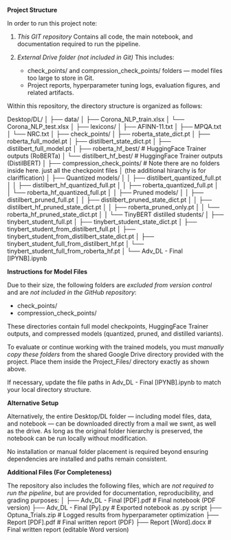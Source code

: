 **Project Structure**

In order to run this project note:

1. *This GIT repository*
   Contains all code, the main notebook, and documentation required to run the pipeline.

2. *External Drive folder (not included in Git)*
   This includes:

   * check_points/ and compression_check_points/ folders — model files too large to store in Git.
   * Project reports, hyperparameter tuning logs, evaluation figures, and related artifacts.

Within this repository, the directory structure is organized as follows:


Desktop/DL/
│
├── data/
│   ├── Corona_NLP_train.xlsx
│   └── Corona_NLP_test.xlsx
│
├── lexicons/
│   ├── AFINN-11.txt
│   ├── MPQA.txt
│   └── NRC.txt
│
├── check_points/
│   ├── roberta_state_dict.pt
│   ├── roberta_full_model.pt
│   ├── distilbert_state_dict.pt
│   ├── distilbert_full_model.pt
│   ├── roberta_hf_best/                 # HuggingFace Trainer outputs (RoBERTa)
│   └── distilbert_hf_best/              # HuggingFace Trainer outputs (DistilBERT)
│
├── compression_check_points/            # Note there are no folders inside here. just all the checkpoint files
│                                          (the additional hirarchy is for clariffication)
│   ├── Quantized models/
│   │   ├── distilbert_quantized_full.pt
│   │   ├── distilbert_hf_quantized_full.pt
│   │   ├── roberta_quantized_full.pt
│   │   └── roberta_hf_quantized_full.pt
│
│   ├── Pruned models/
│   │   ├── distilbert_pruned_full.pt
│   │   ├── distilbert_pruned_state_dict.pt
│   │   ├── distilbert_hf_pruned_state_dict.pt
│   │   ├── roberta_pruned_only.pt
│   │   └── roberta_hf_pruned_state_dict.pt
│
│   └── TinyBERT distilled students/
│       ├── tinybert_student_full.pt
│       ├── tinybert_student_state_dict.pt
│       ├── tinybert_student_from_distilbert_full.pt
│       ├── tinybert_student_from_distilbert_state_dict.pt
│       ├── tinybert_student_full_from_distilbert_hf.pt
│       └── tinybert_student_full_from_roberta_hf.pt
│
└── Adv_DL - Final [IPYNB].ipynb


**Instructions for Model Files**

Due to their size, the following folders are *excluded from version control* and are *not included in the GitHub repository*:

* check_points/
* compression_check_points/

These directories contain full model checkpoints, HuggingFace Trainer outputs, and compressed models (quantized, pruned, and distilled variants).

To evaluate or continue working with the trained models, you must *manually copy these folders* from the shared Google Drive directory provided with the project. Place them inside the Project_Files/ directory exactly as shown above.

If necessary, update the file paths in Adv_DL - Final [IPYNB].ipynb to match your local directory structure.


**Alternative Setup**

Alternatively, the entire Desktop/DL folder — including model files, data, and notebook — can be downloaded directly from a mail we swnt, as well as the drive. 
As long as the original folder hierarchy is preserved, the notebook can be run locally without modification.

No installation or manual folder placement is required beyond ensuring dependencies are installed and paths remain consistent.


**Additional Files (For Completeness)**

The repository also includes the following files, which are *not required to run the pipeline*, but are provided for documentation, reproducibility, and grading purposes:
│
├── Adv_DL - Final [PDF].pdf            # Final notebook (PDF version)
├── Adv_DL - Final [Py].py              # Exported notebook as .py script
├── Optuna_Trials.zip                   # Logged results from hyperparameter optimization
├── Report [PDF].pdf                    # Final written report (PDF)
├── Report [Word].docx                  # Final written report (editable Word version)
